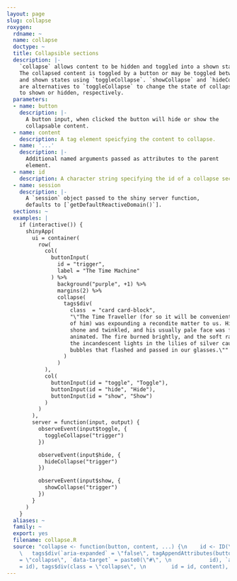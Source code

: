```yaml
---
layout: page
slug: collapse
roxygen:
  rdname: ~
  name: collapse
  doctype: ~
  title: Collapsible sections
  description: |-
    `collapse` allows content to be hidden and toggled into a shown state.
    The collapsed content is toggled by a button or may be toggled between hidden
    and shown states using `toggleCollapse`. `showCollapse` and `hideCollapse`
    are alternatives to `toggleCollapse` to change the state of collapsed content
    to shown or hidden, respectively.
  parameters:
  - name: button
    description: |-
      A button input, when clicked the button will hide or show the
      collapsable content.
  - name: content
    description: A tag element speicfying the content to collapse.
  - name: '...'
    description: |-
      Additional named arguments passed as attributes to the parent
      element.
  - name: id
    description: A character string specifying the id of a collapse section.
  - name: session
    description: |-
      A `session` object passed to the shiny server function,
      defaults to [`getDefaultReactiveDomain()`].
  sections: ~
  examples: |
    if (interactive()) {
      shinyApp(
        ui = container(
          row(
            col(
              buttonInput(
                id = "trigger",
                label = "The Time Machine"
              ) %>%
                background("purple", +1) %>%
                margins(2) %>%
                collapse(
                  tags$div(
                    class  = "card card-block",
                    "\"The Time Traveller (for so it will be convenient to speak
                    of him) was expounding a recondite matter to us. His grey eyes
                    shone and twinkled, and his usually pale face was flushed and
                    animated. The fire burned brightly, and the soft radiance of
                    the incandescent lights in the lilies of silver caught the
                    bubbles that flashed and passed in our glasses.\""
                  )
                )
            ),
            col(
              buttonInput(id = "toggle", "Toggle"),
              buttonInput(id = "hide", "Hide"),
              buttonInput(id = "show", "Show")
            )
          )
        ),
        server = function(input, output) {
          observeEvent(input$toggle, {
            toggleCollapse("trigger")
          })

          observeEvent(input$hide, {
            hideCollapse("trigger")
          })

          observeEvent(input$show, {
            showCollapse("trigger")
          })
        }
      )
    }
  aliases: ~
  family: ~
  export: yes
  filename: collapse.R
  source: "collapse <- function(button, content, ...) {\n    id <- ID(\"collapse\")\n
    \   tags$div(`aria-expanded` = \"false\", tagAppendAttributes(button, \n        `data-toggle`
    = \"collapse\", `data-target` = paste0(\"#\", \n            id), `aria-controls`
    = id), tags$div(class = \"collapse\", \n        id = id, content), ..., include(\"core\"))\n}"
---
```

